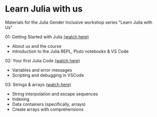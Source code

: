 # Learn Julia with us
Materials for the Julia Gender Inclusive workshop series "Learn Julia with Us"

01: Getting Started with Julia [(watch here)](https://youtu.be/oTUmW8dWZws)

- About us and the course
- Introduction to the Julia REPL, Pluto notebooks & VS Code

02: Your first Julia Code [(watch here)](https://youtu.be/v1pKoyCp434)

- Variables and error messages
- Scripting and debugging in VSCode

03: Strings & arrays [(watch here)](https://youtu.be/VmNj5t3H_ks)

- String interpolation and escape sequences
- Indexing
- Data containers (specifically, arrays)
- Create arrays with comprehensions
